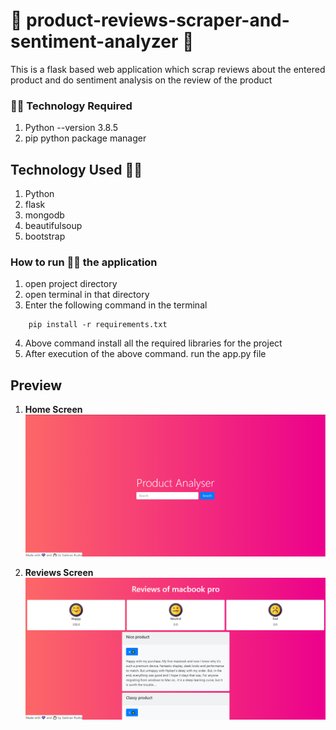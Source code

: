 # 🚀 product-reviews-scraper-and-sentiment-analyzer 🚀

This is a flask based web application which scrap reviews about the entered product and do sentiment analysis on the review of the product 

### 👨‍💻 Technology Required
1. Python --version 3.8.5
2. pip python package manager

## Technology Used 👨‍💻
1. Python
2. flask
3. mongodb
4. beautifulsoup
5. bootstrap


### How to run 🏃‍♂️ the application

1. open project directory
2. open terminal in that directory
3. Enter the following command in the terminal
```terminal
    pip install -r requirements.txt
```
4. Above command install all the required libraries for the project
5. After execution of the above command. run the app.py file


## Preview
1. **Home Screen**
![Home Screen](./readmeAssets/ss_1.png)
   

2. **Reviews Screen**
![Reviews Screen](./readmeAssets/ss_2.png)
